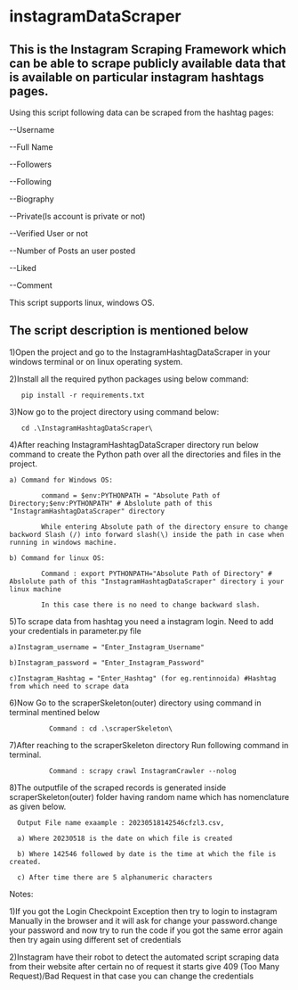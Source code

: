 # instagramDataScraper
This is the Instagram Scraping Framework which can be able to scrape publicly available data that is available on particular instagram hashtags pages.
--

Using this script following data can be scraped from the hashtag pages:

  --Username
  
  --Full Name
  
  --Followers
  
  --Following
  
  --Biography
  
  --Private(Is account is private or not)
  
  --Verified User or not
  
  --Number of Posts an user posted
  
  --Liked
  
  --Comment
  
  This script supports linux, windows OS.
  
  
  
The script description is mentioned below
--

1)Open the project and go to the InstagramHashtagDataScraper in your windows terminal or on linux operating system.

2)Install all the required python packages using below command:

       pip install -r requirements.txt

3)Now go to the project directory using command below:

       cd .\InstagramHashtagDataScraper\
       
4)After reaching InstagramHashtagDataScraper directory run below command to create the Python path over all the directories and files in the project.

    a) Command for Windows OS:

            command = $env:PYTHONPATH = "Absolute Path of Directory;$env:PYTHONPATH" # Abslolute path of this "InstagramHashtagDataScraper" directory
          
            While entering Absolute path of the directory ensure to change backword Slash (/) into forward slash(\) inside the path in case when running in windows machine.
    
    b) Command for linux OS:
    
            Command : export PYTHONPATH="Absolute Path of Directory" # Abslolute path of this "InstagramHashtagDataScraper" directory i your linux machine
          
            In this case there is no need to change backward slash.

5)To scrape data from hashtag you need a instagram login. Need to add your credentials in parameter.py file
 
    a)Instagram_username = "Enter_Instagram_Username"
 
    b)Instagram_password = "Enter_Instagram_Password"
    
    c)Instagram_Hashtag = "Enter_Hashtag" (for eg.rentinnoida) #Hashtag from which need to scrape data

6)Now Go to the scraperSkeleton(outer) directory using command in terminal mentined below
 
              Command : cd .\scraperSkeleton\

7)After reaching to the scraperSkeleton directory Run following command in terminal.

              Command : scrapy crawl InstagramCrawler --nolog

8)The outputfile of the scraped records is generated inside scraperSkeleton(outer) folder having random name which has nomenclature as given below.
      
      Output File name exaample : 20230518142546cfzl3.csv,
      
      a) Where 20230518 is the date on which file is created
      
      b) Where 142546 followed by date is the time at which the file is created.
      
      c) After time there are 5 alphanumeric characters

Notes:

1)If you got the Login Checkpoint Exception then try to login to instagram Manually in the browser and it will ask for change your password.change your password and now try 
to run the code if you got the same error again then try again using different set of credentials

2)Instagram have their robot to detect the automated script scraping data from their website after certain no of request it starts give 409 (Too Many Request)/Bad Request in that case you can change the credentials
